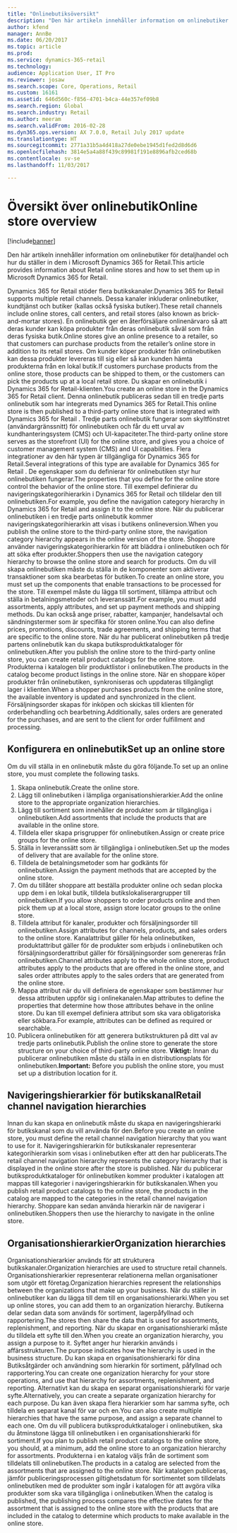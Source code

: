 ```yaml
---
title: "Onlinebutiksöversikt"
description: "Den här artikeln innehåller information om onlinebutiker för detaljhandel och hur du ställer in dem i Microsoft Dynamics 365 for Retail."
author: kfend
manager: AnnBe
ms.date: 06/20/2017
ms.topic: article
ms.prod: 
ms.service: dynamics-365-retail
ms.technology: 
audience: Application User, IT Pro
ms.reviewer: josaw
ms.search.scope: Core, Operations, Retail
ms.custom: 16161
ms.assetid: 646d560c-f856-4701-b4ca-44e357ef09b8
ms.search.region: Global
ms.search.industry: Retail
ms.author: meeram
ms.search.validFrom: 2016-02-28
ms.dyn365.ops.version: AX 7.0.0, Retail July 2017 update
ms.translationtype: HT
ms.sourcegitcommit: 2771a31b5a4d418a27de0ebe1945d1fed2d8d6d6
ms.openlocfilehash: 3814e5a4a88f439c89981f191e8896afb2ced68b
ms.contentlocale: sv-se
ms.lasthandoff: 11/03/2017

---
```


# <a name="online-store-overview"></a><span data-ttu-id="ca173-103">Översikt över onlinebutik</span><span class="sxs-lookup"><span data-stu-id="ca173-103">Online store overview</span></span>

[!include[banner](includes/banner.md)]


<span data-ttu-id="ca173-104">Den här artikeln innehåller information om onlinebutiker för detaljhandel och hur du ställer in dem i Microsoft Dynamics 365 for Retail.</span><span class="sxs-lookup"><span data-stu-id="ca173-104">This article provides information about Retail online stores and how to set them up in Microsoft Dynamics 365 for Retail.</span></span>

<span data-ttu-id="ca173-105">Dynamics 365 for Retail stöder flera butikskanaler.</span><span class="sxs-lookup"><span data-stu-id="ca173-105">Dynamics 365 for Retail supports multiple retail channels.</span></span> <span data-ttu-id="ca173-106">Dessa kanaler inkluderar onlinebutiker, kundtjänst och butiker (kallas också fysiska butiker).</span><span class="sxs-lookup"><span data-stu-id="ca173-106">These retail channels include online stores, call centers, and retail stores (also known as brick-and-mortar stores).</span></span> <span data-ttu-id="ca173-107">En onlinebutik ger en återförsäljare onlinenärvaro så att deras kunder kan köpa produkter från deras onlinebutik såväl som från deras fysiska butik.</span><span class="sxs-lookup"><span data-stu-id="ca173-107">Online stores give an online presence to a retailer, so that customers can purchase products from the retailer’s online store in addition to its retail stores.</span></span> <span data-ttu-id="ca173-108">Om kunder köper produkter från onlinebutiken kan dessa produkter levereras till sig eller så kan kunden hämta produkterna från en lokal butik.</span><span class="sxs-lookup"><span data-stu-id="ca173-108">If customers purchase products from the online store, those products can be shipped to them, or the customers can pick the products up at a local retail store.</span></span> <span data-ttu-id="ca173-109">Du skapar en onlinebutik i Dynamics 365 for Retail-klienten.</span><span class="sxs-lookup"><span data-stu-id="ca173-109">You create an online store in the Dynamics 365 for Retail client.</span></span> <span data-ttu-id="ca173-110">Denna onlinebutik publiceras sedan till en tredje parts onlinebutik som har integrerats med Dynamics 365 for Retail.</span><span class="sxs-lookup"><span data-stu-id="ca173-110">This online store is then published to a third-party online store that is integrated with Dynamics 365 for Retail .</span></span> <span data-ttu-id="ca173-111">Tredje parts onlinebutik fungerar som skyltfönstret (användargränssnitt) för onlinebutiken och får du ett urval av kundhanteringsystem (CMS) och UI-kapaciteter.</span><span class="sxs-lookup"><span data-stu-id="ca173-111">The third-party online store serves as the storefront (UI) for the online store, and gives you a choice of customer management system (CMS) and UI capabilities.</span></span> <span data-ttu-id="ca173-112">Flera integrationer av den här typen är tillgängliga för Dynamics 365 for Retail.</span><span class="sxs-lookup"><span data-stu-id="ca173-112">Several integrations of this type are available for Dynamics 365 for Retail .</span></span> <span data-ttu-id="ca173-113">De egenskaper som du definierar för onlinebutiken styr hur onlinebutiken fungerar.</span><span class="sxs-lookup"><span data-stu-id="ca173-113">The properties that you define for the online store control the behavior of the online store.</span></span> <span data-ttu-id="ca173-114">Till exempel definierar du navigeringskategorihierarkin i Dynamics 365 for Retail och tilldelar den till onlinebutiken.</span><span class="sxs-lookup"><span data-stu-id="ca173-114">For example, you define the navigation category hierarchy in Dynamics 365 for Retail and assign it to the online store.</span></span> <span data-ttu-id="ca173-115">När du publicerar onlinebutiken i en tredje parts onlinebutik kommer navigeringskategorihierarkin att visas i butikens onlineversion.</span><span class="sxs-lookup"><span data-stu-id="ca173-115">When you publish the online store to the third-party online store, the navigation category hierarchy appears in the online version of the store.</span></span> <span data-ttu-id="ca173-116">Shoppare använder navigeringskategorihierarkin för att bläddra i onlinebutiken och för att söka efter produkter.</span><span class="sxs-lookup"><span data-stu-id="ca173-116">Shoppers then use the navigation category hierarchy to browse the online store and search for products.</span></span> <span data-ttu-id="ca173-117">Om du vill skapa onlinebutiken måste du ställa in de komponenter som aktiverar transaktioner som ska bearbetas för butiken.</span><span class="sxs-lookup"><span data-stu-id="ca173-117">To create an online store, you must set up the components that enable transactions to be processed for the store.</span></span> <span data-ttu-id="ca173-118">Till exempel måste du lägga till sortiment, tillämpa attribut och ställa in betalningsmetoder och leveranssätt.</span><span class="sxs-lookup"><span data-stu-id="ca173-118">For example, you must add assortments, apply attributes, and set up payment methods and shipping methods.</span></span> <span data-ttu-id="ca173-119">Du kan också ange priser, rabatter, kampanjer, handelsavtal och sändningstermer som är specifika för storen online.</span><span class="sxs-lookup"><span data-stu-id="ca173-119">You can also define prices, promotions, discounts, trade agreements, and shipping terms that are specific to the online store.</span></span> <span data-ttu-id="ca173-120">När du har publicerat onlinebutiken på tredje partens onlinebutik kan du skapa butiksproduktkataloger för onlinebutiken.</span><span class="sxs-lookup"><span data-stu-id="ca173-120">After you publish the online store to the third-party online store, you can create retail product catalogs for the online store.</span></span> <span data-ttu-id="ca173-121">Produkterna i katalogen blir produktlistor i onlinebutiken.</span><span class="sxs-lookup"><span data-stu-id="ca173-121">The products in the catalog become product listings in the online store.</span></span> <span data-ttu-id="ca173-122">När en shoppare köper produkter från onlinebutiken, synkroniseras och uppdateras tillgängligt lager i klienten.</span><span class="sxs-lookup"><span data-stu-id="ca173-122">When a shopper purchases products from the online store, the available inventory is updated and synchronized in the client.</span></span> <span data-ttu-id="ca173-123">Försäljningsorder skapas för inköpen och skickas till klienten för orderbehandling och bearbetning.</span><span class="sxs-lookup"><span data-stu-id="ca173-123">Additionally, sales orders are generated for the purchases, and are sent to the client for order fulfillment and processing.</span></span>

## <a name="set-up-an-online-store"></a><span data-ttu-id="ca173-124">Konfigurera en onlinebutik</span><span class="sxs-lookup"><span data-stu-id="ca173-124">Set up an online store</span></span>
<span data-ttu-id="ca173-125">Om du vill ställa in en onlinebutik måste du göra följande.</span><span class="sxs-lookup"><span data-stu-id="ca173-125">To set up an online store, you must complete the following tasks.</span></span>

1.  <span data-ttu-id="ca173-126">Skapa onlinebutik.</span><span class="sxs-lookup"><span data-stu-id="ca173-126">Create the online store.</span></span>
2.  <span data-ttu-id="ca173-127">Lägg till onlinebutiken i lämpliga organisationshierarkier.</span><span class="sxs-lookup"><span data-stu-id="ca173-127">Add the online store to the appropriate organization hierarchies.</span></span>
3.  <span data-ttu-id="ca173-128">Lägg till sortiment som innehåller de produkter som är tillgängliga i onlinebutiken.</span><span class="sxs-lookup"><span data-stu-id="ca173-128">Add assortments that include the products that are available in the online store.</span></span>
4.  <span data-ttu-id="ca173-129">Tilldela eller skapa prisgrupper för onlinebutiken.</span><span class="sxs-lookup"><span data-stu-id="ca173-129">Assign or create price groups for the online store.</span></span>
5.  <span data-ttu-id="ca173-130">Ställa in leveranssätt som är tillgängliga i onlinebutiken.</span><span class="sxs-lookup"><span data-stu-id="ca173-130">Set up the modes of delivery that are available for the online store.</span></span>
6.  <span data-ttu-id="ca173-131">Tilldela de betalningsmetoder som har godkänts för onlinebutiken.</span><span class="sxs-lookup"><span data-stu-id="ca173-131">Assign the payment methods that are accepted by the online store.</span></span>
7.  <span data-ttu-id="ca173-132">Om du tillåter shoppare att beställa produkter online och sedan plocka upp dem i en lokal butik, tilldela butikslokaliserargrupper till onlinebutiken.</span><span class="sxs-lookup"><span data-stu-id="ca173-132">If you allow shoppers to order products online and then pick them up at a local store, assign store locator groups to the online store.</span></span>
8.  <span data-ttu-id="ca173-133">Tilldela attribut för kanaler, produkter och försäljningsorder till onlinebutiken.</span><span class="sxs-lookup"><span data-stu-id="ca173-133">Assign attributes for channels, products, and sales orders to the online store.</span></span> <span data-ttu-id="ca173-134">Kanalattribut gäller för hela onlinebutiken, produktattribut gäller för de produkter som erbjuds i onlinebutiken och försäljningsorderattribut gäller för försäljningsorder som genereras från onlinebutiken.</span><span class="sxs-lookup"><span data-stu-id="ca173-134">Channel attributes apply to the whole online store, product attributes apply to the products that are offered in the online store, and sales order attributes apply to the sales orders that are generated from the online store.</span></span>
9.  <span data-ttu-id="ca173-135">Mappa attribut när du vill definiera de egenskaper som bestämmer hur dessa attributen uppför sig i onlinekanalen.</span><span class="sxs-lookup"><span data-stu-id="ca173-135">Map attributes to define the properties that determine how those attributes behave in the online store.</span></span> <span data-ttu-id="ca173-136">Du kan till exempel definiera attribut som ska vara obligatoriska eller sökbara.</span><span class="sxs-lookup"><span data-stu-id="ca173-136">For example, attributes can be defined as required or searchable.</span></span>
10. <span data-ttu-id="ca173-137">Publicera onlinebutiken för att generera butikstrukturen på ditt val av tredje parts onlinebutik.</span><span class="sxs-lookup"><span data-stu-id="ca173-137">Publish the online store to generate the store structure on your choice of third-party online store.</span></span> <span data-ttu-id="ca173-138">**Viktigt:** Innan du publicerar onlinebutiken måste du ställa in en distributionsplats för onlinebutiken.</span><span class="sxs-lookup"><span data-stu-id="ca173-138">**Important:** Before you publish the online store, you must set up a distribution location for it.</span></span>

## <a name="retail-channel-navigation-hierarchies"></a><span data-ttu-id="ca173-139">Navigeringshierarkier för butikskanal</span><span class="sxs-lookup"><span data-stu-id="ca173-139">Retail channel navigation hierarchies</span></span>
<span data-ttu-id="ca173-140">Innan du kan skapa en onlinebutik måste du skapa en navigeringshierarki för butikskanal som du vill använda för den.</span><span class="sxs-lookup"><span data-stu-id="ca173-140">Before you create an online store, you must define the retail channel navigation hierarchy that you want to use for it.</span></span> <span data-ttu-id="ca173-141">Navigeringshierarkin för butikskanaler representerar kategorihierarkin som visas i onlinebutiken efter att den har publicerats.</span><span class="sxs-lookup"><span data-stu-id="ca173-141">The retail channel navigation hierarchy represents the category hierarchy that is displayed in the online store after the store is published.</span></span> <span data-ttu-id="ca173-142">När du publicerar butiksproduktkataloger för onlinebutiken kommer produkter i katalogen att mappas till kategorier i navigeringshierarkin för butikskanalen.</span><span class="sxs-lookup"><span data-stu-id="ca173-142">When you publish retail product catalogs to the online store, the products in the catalog are mapped to the categories in the retail channel navigation hierarchy.</span></span> <span data-ttu-id="ca173-143">Shoppare kan sedan använda hierarkin när de navigerar i onlinebutiken.</span><span class="sxs-lookup"><span data-stu-id="ca173-143">Shoppers then use the hierarchy to navigate in the online store.</span></span>

## <a name="organization-hierarchies"></a><span data-ttu-id="ca173-144">Organisationshierarkier</span><span class="sxs-lookup"><span data-stu-id="ca173-144">Organization hierarchies</span></span>
<span data-ttu-id="ca173-145">Organisationshierarkier används för att strukturera butikskanaler.</span><span class="sxs-lookup"><span data-stu-id="ca173-145">Organization hierarchies are used to structure retail channels.</span></span> <span data-ttu-id="ca173-146">Organisationshierarkier representerar relationerna mellan organisationer som utgör ett företag.</span><span class="sxs-lookup"><span data-stu-id="ca173-146">Organization hierarchies represent the relationships between the organizations that make up your business.</span></span> <span data-ttu-id="ca173-147">När du ställer in onlinebutiker kan du lägga till dem till en organisationshierarki.</span><span class="sxs-lookup"><span data-stu-id="ca173-147">When you set up online stores, you can add them to an organization hierarchy.</span></span> <span data-ttu-id="ca173-148">Butikerna delar sedan data som används för sortiment, lagerpåfyllnad och rapportering.</span><span class="sxs-lookup"><span data-stu-id="ca173-148">The stores then share the data that is used for assortments, replenishment, and reporting.</span></span> <span data-ttu-id="ca173-149">När du skapar en organisationshierarki måste du tilldela ett syfte till den.</span><span class="sxs-lookup"><span data-stu-id="ca173-149">When you create an organization hierarchy, you assign a purpose to it.</span></span> <span data-ttu-id="ca173-150">Syftet anger hur hierarkin används i affärsstrukturen.</span><span class="sxs-lookup"><span data-stu-id="ca173-150">The purpose indicates how the hierarchy is used in the business structure.</span></span> <span data-ttu-id="ca173-151">Du kan skapa en organisationshierarki för dina Butiksåtgärder och användning som hierarkin för sortiment, påfyllnad och rapportering.</span><span class="sxs-lookup"><span data-stu-id="ca173-151">You can create one organization hierarchy for your store operations, and use that hierarchy for assortments, replenishment, and reporting.</span></span> <span data-ttu-id="ca173-152">Alternativt kan du skapa en separat organisationshierarki för varje syfte.</span><span class="sxs-lookup"><span data-stu-id="ca173-152">Alternatively, you can create a separate organization hierarchy for each purpose.</span></span> <span data-ttu-id="ca173-153">Du kan även skapa flera hierarkier som har samma syfte, och tilldela en separat kanal för var och en.</span><span class="sxs-lookup"><span data-stu-id="ca173-153">You can also create multiple hierarchies that have the same purpose, and assign a separate channel to each one.</span></span> <span data-ttu-id="ca173-154">Om du vill publicera butiksproduktkataloger i onlinebutiken, ska du åtminstone lägga till onlinebutiken i en organisationshierarki för sortiment.</span><span class="sxs-lookup"><span data-stu-id="ca173-154">If you plan to publish retail product catalogs to the online store, you should, at a minimum, add the online store to an organization hierarchy for assortments.</span></span> <span data-ttu-id="ca173-155">Produkterna i en katalog väljs från de sortiment som tilldelats till onlinebutiken.</span><span class="sxs-lookup"><span data-stu-id="ca173-155">The products in a catalog are selected from the assortments that are assigned to the online store.</span></span> <span data-ttu-id="ca173-156">När katalogen publiceras, jämför publiceringsprocessen giltighetsdatum för sortimentet som tilldelats onlinebutiken med de produkter som ingår i katalogen för att avgöra vilka produkter som ska vara tillgängliga i onlinebutiken.</span><span class="sxs-lookup"><span data-stu-id="ca173-156">When the catalog is published, the publishing process compares the effective dates for the assortment that is assigned to the online store with the products that are included in the catalog to determine which products to make available in the online store.</span></span>




